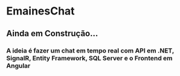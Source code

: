 # EmainesChat
## Ainda em Construção...
### A ideia é fazer um chat em tempo real com API em .NET, SignalR, Entity Framework, SQL Server e o Frontend em Angular
